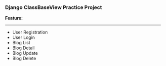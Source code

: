 <h3> Django ClassBaseView Practice Project </h3>
<b>Feature:</b>
<hr/>
<ul>
    <li>User Registration </li>
    <li>User Login </li>
    <li>Blog List </li>
    <li>Blog Detail </li>
    <li>Blog Update </li>
    <li>Blog Delete </li>
</ul>